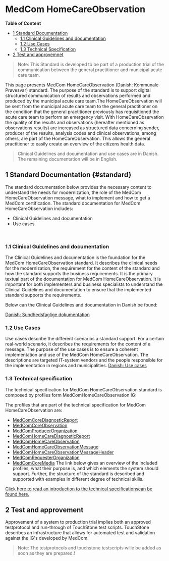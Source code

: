 <!-- HomePage -->
# MedCom HomeCareObservation
<!-- below is the table of content. Ensure to update it. -->
**Table of Content**
* [1 Standard Documentation](#standard)
  * [1.1 Clinical Guidelines and documentation](#11-clinical-guidelines-and-documentation)
  * [1.2 Use Cases](#12-use-cases)
  * [1.3 Technical Specification](#13-technical-specification)
* [2 Test and approvemnet](#2-test-and-approvement)

> Note: This Standard is developed to be part of a production trial of the communication between the general practitioner and municipal acute care team.


This page presents MedCom HomeCareObservation (Danish: Kommunale Prøvesvar) standard. The purpose of the standard is to support digital structured communication of results and observations performed and produced by the municipal acute care team.The HomeCareObservation will be sent from the municipal acute care team to the general practitioner on the condition that the general practitioner previously has requisitioned the acute care team to perform an emergency visit. With HomeCareObservation the quality of the results and observations (hereafter mentioned as observations results) are increased as structured data concerning sender, producer of the results, analysis codes and clinical observations, among others, are part of the HomeCareObservation. This allows the general practitioner to easily create an overview of the citizens health data.
 
> Clinical Guidelines and documentation and use cases are in Danish. The remaining documentation will be in English.

## 1 Standard Documentation {#standard}
The standard documentation below provides the necessary content to understand the needs for modernization, the role of the MedCom HomeCareObservation message, what to implement and how to get a MedCom certification. The standard documentation for MedCom HomeCareObservation includes:
  * Clinical Guidelines and documentation
  * Use cases
<p>&nbsp;</p>

### 1.1 Clinical Guidelines and documentation 
The Clinical Guidelines and documentation is the foundation for the MedCom HomeCareObservation standard. It describes the clinical needs for the modernization, the requirement for the content of the standard and how the standard supports the business requirements. It is the primary textual part of the documentation for MedCom HomeCareObservation. It is important for both implementers and business specialists to understand the Clinical Guidelines and documentation to ensure that the implemented standard supports the requirements.

Below can the Clinical Guidelines and documentation in Danish be found:

[Danish: Sundhedsfaglige dokumentation](assets/documents/Kommunale_prøvesvar_Sundhedsfaglig_dokumentation_v1.0.1.pdf) <br> 

### 1.2 Use Cases

Use cases describe the different scenarios a standard support. For a certain real-world scenario, it describes the requirements for the content of a message. The purpose of the use cases is to ensure a coherent implementation and use of the MedCom HomeCareObservation. The descriptions are targeted IT-system vendors and the people responsible for the implementation in regions and municipalities.
[Danish: Use cases](assets/documents/Kommunale_prøvesvar_Use_cases_v1.0.0.pdf) <br> 


### 1.3 Technical specification

The technical specification for MedCom HomeCareObservation standard is composed by profiles form MedComHomeCareObservation IG: 

The profiles that are part of the technical specification for MedCom HomeCareObservation are: 
 * [MedComCoreDiagnosticReport](https://medcomfhir.dk/ig/core/StructureDefinition-medcom-core-diagnosticreport.html)
 * [MedComCoreObservation](http://medcomfhir.dk/ig/core/StructureDefinition-medcom-core-observation.html)
 * [MedComProducerOrganization](https://medcomfhir.dk/ig/messaging/StructureDefinition-medcom-producer-organization.html)
 * [MedComHomeCareDiagnosticReport](http://medcomfhir.dk/ig/homecareobservation/StructureDefinition-medcom-homecare-diagnosticreport.html)
 * [MedComHomeCareObservation](http://medcomfhir.dk/ig/homecareobservation/StructureDefinition-medcom-homeCare-observation.html)
 * [MedComHomeCareObservationMessage](http://medcomfhir.dk/ig/homecareobservation/StructureDefinition-medcom-homecare-message.html)
 * [MedComHomeCareObservationMessageHeader](http://medcomfhir.dk/ig/homecareobservation/StructureDefinition-medcom-homecareobservation-MessageHeader.html)
 * [MedComRequesterOrganization](https://medcomfhir.dk/ig/messaging/StructureDefinition-medcom-requesterorganization.html)
 * [MedComCoreMedia](http://medcomfhir.dk/ig/core/StructureDefinition-medcom-core-media.html)
The link below gives an overview of the included profiles, what their purpose is, and which elements the system should support. Further, the structure of the standard is described and supported with examples in different degree of technical skills.

[Click here to read an introduction to the technical specificationscan be found here.](assets/documents/Intro-Technical-Spec-ENG.md) 



## 2 Test and approvement 
Approvement of a system to production trial implies both an approved testprotocol and run-through of TouchStone test scripts. TouchStone describes an infrastructure that allows for automated test and validation against the IG's developed by MedCom.

>Note: The testprotocols and touchstone testscripts wille be added as soon as they are prepared.!


